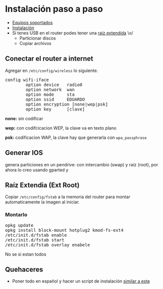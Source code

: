 # Instalación paso a paso

- [Equipos soportados](http://wiki.openwrt.org/toh/start)
- [Instalación](http://wiki.openwrt.org/doc/howto/generic.flashing)
- Si tenes USB en el router podes tener una [raíz extendida](http://wiki.openwrt.org/doc/howto/extroot) \o/
  - Particionar discos
  - Copiar archivos

## Conectar el router a internet

Agregar en `/etc/config/wireless` lo siguiente.

<pre>
config wifi-iface
        option device   radio0
        option network  wan
        option mode     sta
        option ssid     EDUARDO
        option encryption [none|wep|psk]
        option key      [clave]
</pre>

**none:** sin codificar

**wep:** con codifcicacion WEP, la clave va en texto plano

**psk:** codificacion WAP, la clave hay que generarla con `wpa_passphrase`

## Generar IOS

genera particiones en un pendrive: con intercambio (swap) y raíz (root), por ahora lo creo usando gparted y 

## Raíz Extendia (Ext Root)

Copiar `/etc/config/fstab` a la memoria del router para montar automaticamente la imagen al iniciar.

### Montarlo

<pre>
opkg update
opkg install block-mount hotplug2 kmod-fs-ext4
/etc/init.d/fstab enable
/etc/init.d/fstab start
/etc/init.d/fstab overlay_enabele
</pre>

No se si estan todos

## Quehaceres

- Poner todo en español y hacer un script de instalación [similar a este](http://fffff.at/wifitagger/)

